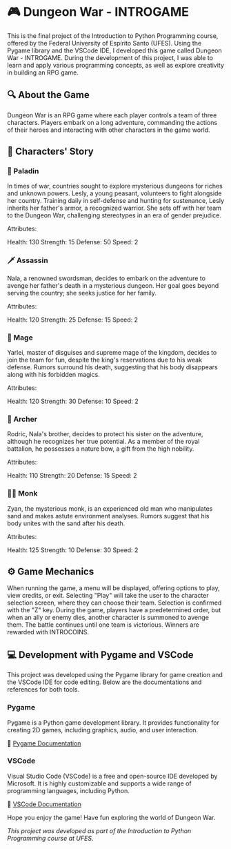 # **🎮 Dungeon War - INTROGAME**

This is the final project of the Introduction to Python Programming course, offered by the Federal University of Espírito Santo (UFES). Using the Pygame library and the VSCode IDE, I developed this game called Dungeon War - INTROGAME. During the development of this project, I was able to learn and apply various programming concepts, as well as explore creativity in building an RPG game.

## 🔍 About the Game
Dungeon War is an RPG game where each player controls a team of three characters. Players embark on a long adventure, commanding the actions of their heroes and interacting with other characters in the game world.

## 📖 Characters' Story

### 🤺 Paladin
In times of war, countries sought to explore mysterious dungeons for riches and unknown powers. Lesly, a young peasant, volunteers to fight alongside her country. Training daily in self-defense and hunting for sustenance, Lesly inherits her father's armor, a recognized warrior. She sets off with her team to the Dungeon War, challenging stereotypes in an era of gender prejudice.

Attributes:

Health: 130
Strength: 15
Defense: 50
Speed: 2

### 🗡️ Assassin
Nala, a renowned swordsman, decides to embark on the adventure to avenge her father's death in a mysterious dungeon. Her goal goes beyond serving the country; she seeks justice for her family.

Attributes:

Health: 120
Strength: 25
Defense: 15
Speed: 2

### 🧙 Mage
Yarlei, master of disguises and supreme mage of the kingdom, decides to join the team for fun, despite the king's reservations due to his weak defense. Rumors surround his death, suggesting that his body disappears along with his forbidden magics.

Attributes:

Health: 120
Strength: 30
Defense: 10
Speed: 2

### 🏹 Archer
Rodric, Nala's brother, decides to protect his sister on the adventure, although he recognizes her true potential. As a member of the royal battalion, he possesses a nature bow, a gift from the high nobility.

Attributes:

Health: 110
Strength: 20
Defense: 15
Speed: 2

### 🧞‍♂️ Monk
Zyan, the mysterious monk, is an experienced old man who manipulates sand and makes astute environment analyses. Rumors suggest that his body unites with the sand after his death.

Attributes:

Health: 125
Strength: 10
Defense: 30
Speed: 2

## ⚙️ Game Mechanics
When running the game, a menu will be displayed, offering options to play, view credits, or exit. Selecting "Play" will take the user to the character selection screen, where they can choose their team. Selection is confirmed with the "Z" key. During the game, players have a predetermined order, but when an ally or enemy dies, another character is summoned to avenge them. The battle continues until one team is victorious. Winners are rewarded with INTROCOINS.

## 💻 Development with Pygame and VSCode

This project was developed using the Pygame library for game creation and the VSCode IDE for code editing. Below are the documentations and references for both tools.

### Pygame

Pygame is a Python game development library. It provides functionality for creating 2D games, including graphics, audio, and user interaction.

🔗 [Pygame Documentation](https://www.pygame.org/docs/)

### VSCode

Visual Studio Code (VSCode) is a free and open-source IDE developed by Microsoft. It is highly customizable and supports a wide range of programming languages, including Python.

🔗 [VSCode Documentation](https://code.visualstudio.com/docs)

Hope you enjoy the game! Have fun exploring the world of Dungeon War.

*This project was developed as part of the Introduction to Python Programming course at UFES.*
